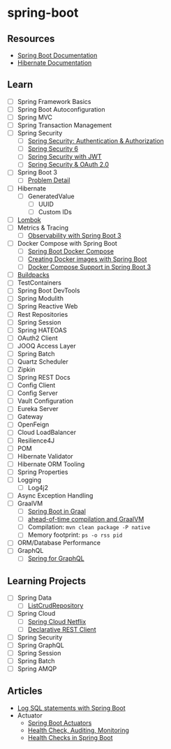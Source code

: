 # spring-boot

## Resources

- [Spring Boot Documentation](https://spring.io/projects/spring-boot)
- [Hibernate Documentation](https://hibernate.org)

## Learn

- [ ] Spring Framework Basics
- [ ] Spring Boot Autoconfiguration
- [ ] Spring MVC
- [ ] Spring Transaction Management
- [ ] Spring Security
  - [ ] [Spring Security: Authentication & Authorization](https://www.marcobehler.com/guides/spring-security)
  - [ ] [Spring Security 6](https://www.youtube.com/watch?v=KxqlJblhzfI)
  - [ ] [Spring Security with JWT](https://www.toptal.com/spring/spring-security-tutorial)
  - [ ] [Spring Security & OAuth 2.0](https://www.marcobehler.com/guides/spring-security-oauth2)
- [ ] Spring Boot 3
  - [ ] [Problem Detail](https://datatracker.ietf.org/doc/html/rfc7807)
- [ ] Hibernate
  - [ ] GeneratedValue
    - [ ] UUID
    - [ ] Custom IDs
- [ ] [Lombok](https://projectlombok.org/features/)
- [ ] Metrics & Tracing
  - [ ] [Observability with Spring Boot 3](https://spring.io/blog/2022/10/12/observability-with-spring-boot-3)
- [ ] Docker Compose with Spring Boot
  - [ ] [Spring Boot Docker Compose](https://www.youtube.com/watch?v=lS1GwdIfk0c)
  - [ ] [Creating Docker images with Spring Boot](https://spring.io/blog/2020/01/27/creating-docker-images-with-spring-boot-2-3-0-m1)
  - [ ] [Docker Compose Support in Spring Boot 3](https://docs.spring.io/spring-boot/docs/3.1.0/reference/html/features.html#features.docker-compose)
- [ ] [Buildpacks](https://buildpacks.io)
- [ ] TestContainers
- [ ] Spring Boot DevTools
- [ ] Spring Modulith
- [ ] Spring Reactive Web
- [ ] Rest Repositories
- [ ] Spring Session
- [ ] Spring HATEOAS
- [ ] OAuth2 Client
- [ ] JOOQ Access Layer
- [ ] Spring Batch
- [ ] Quartz Scheduler
- [ ] Zipkin
- [ ] Spring REST Docs
- [ ] Config Client
- [ ] Config Server
- [ ] Vault Configuration
- [ ] Eureka Server
- [ ] Gateway
- [ ] OpenFeign
- [ ] Cloud LoadBalancer
- [ ] Resilience4J
- [ ] POM
- [ ] Hibernate Validator
- [ ] Hibernate ORM Tooling
- [ ] Spring Properties
- [ ] Logging
  - [ ] Log4j2
- [ ] Async Exception Handling
- [ ] GraalVM
  - [ ] [Spring Boot in Graal](https://www.youtube.com/watch?v=VRb8JSfI9eg)
  - [ ] [ahead-of-time compilation and GraalVM](https://www.youtube.com/watch?v=TOfYlLjXufw)
  - [ ] Compilation: `mvn clean package -P native`
  - [ ] Memory footprint: `ps -o rss pid`
- [ ] ORM/Database Performance
- [ ] GraphQL
  - [ ] [Spring for GraphQL](https://docs.spring.io/spring-graphql/docs/current/reference/html/)

## Learning Projects

- [ ] Spring Data
  - [ ] [ListCrudRepository](https://www.baeldung.com/spring-data-3-crud-repository-interfaces)
- [ ] Spring Cloud
  - [ ] [Spring Cloud Netflix](https://cloud.spring.io/spring-cloud-netflix/reference/html/)
  - [ ] [Declarative REST Client](https://cloud.spring.io/spring-cloud-netflix/multi/multi_spring-cloud-feign.html)
- [ ] Spring Security
- [ ] Spring GraphQL
- [ ] Spring Session
- [ ] Spring Batch
- [ ] Spring AMQP

## Articles

- [Log SQL statements with Spring Boot](https://vladmihalcea.com/log-sql-spring-boot/)
- Actuator
  - [Spring Boot Actuators](https://www.baeldung.com/spring-boot-actuators)
  - [Health Check, Auditing, Monitoring](https://www.callicoder.com/spring-boot-actuator/)
  - [Health Checks in Spring Boot](https://reflectoring.io/spring-boot-health-check/)
